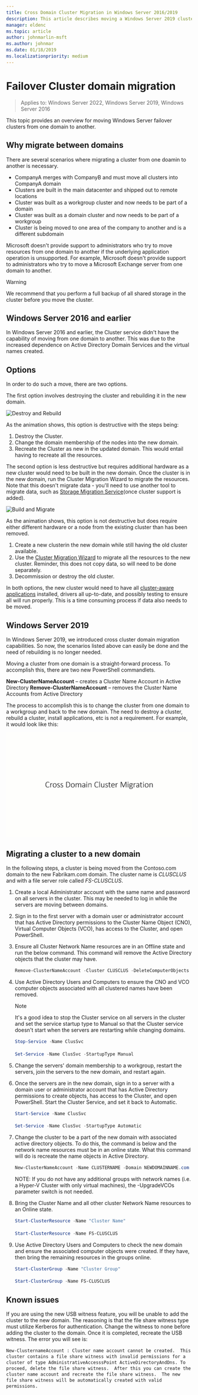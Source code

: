 ```yaml
---
title: Cross Domain Cluster Migration in Windows Server 2016/2019
description: This article describes moving a Windows Server 2019 cluster from one domain to another
manager: eldenc
ms.topic: article
author: johnmarlin-msft
ms.author: johnmar
ms.date: 01/18/2019
ms.localizationpriority: medium
---
```

# Failover Cluster domain migration

>Applies to: Windows Server 2022, Windows Server 2019, Windows Server 2016

This topic provides an overview for moving Windows Server failover clusters from one domain to another.

## Why migrate between domains

There are several scenarios where migrating a cluster from one doamin to another is necessary.

- CompanyA merges with CompanyB and must move all clusters into CompanyA domain
- Clusters are built in the main datacenter and shipped out to remote locations
- Cluster was built as a workgroup cluster and now needs to be part of a domain
- Cluster was built as a domain cluster and now needs to be part of a workgroup
- Cluster is being moved to one area of the company to another and is a different subdomain

Microsoft doesn't provide support to administrators who try to move resources from one domain to another if the underlying application operation is unsupported. For example, Microsoft doesn't provide support to administrators who try to move a Microsoft Exchange server from one domain to another.

   > [!WARNING]
   > We recommend that you perform a full backup of all shared storage in the cluster before you move the cluster.

## Windows Server 2016 and earlier

In Windows Server 2016 and earlier, the Cluster service didn't have the capability of moving from one domain to another.  This was due to the increased dependence on Active Directory Domain Services and the virtual names created.

## Options

In order to do such a move, there are two options.

The first option involves destroying the cluster and rebuilding it in the new domain.

![Destroy and Rebuild](media/Cross-Domain-Cluster-Migration/Cross-Cluster-Domain-Migration-1.gif)

As the animation shows, this option is destructive with the steps being:

1. Destroy the Cluster.
2. Change the domain membership of the nodes into the new domain.
3. Recreate the Cluster as new in the updated domain.  This would entail having to recreate all the resources.

The second option is less destructive but requires additional hardware as a new cluster would need to be built in the new domain.  Once the cluster is in the new domain, run the Cluster Migration Wizard to migrate the resources. Note that this doesn't migrate data - you'll need to use another tool to migrate data, such as [Storage Migration Service](../storage/storage-migration-service/overview.md)(once cluster support is added).

![Build and Migrate](media/Cross-Domain-Cluster-Migration/Cross-Cluster-Domain-Migration-2.gif)

As the animation shows, this option is not destructive but does require either different hardware or a node from the existing cluster than has been removed.

1. Create a new clusterin the new domain while still having the old cluster available.
2. Use the [Cluster Migration Wizard](/previous-versions/windows/it-pro/windows-server-2008-R2-and-2008/cc754481(v=ws.10)) to migrate all the resources to the new cluster. Reminder, this does not copy data, so will need to be done separately.
3. Decommission or destroy the old cluster.

In both options, the new cluster would need to have all [cluster-aware applications](/previous-versions/windows/desktop/mscs/cluster-aware-applications) installed, drivers all up-to-date, and possibly testing to ensure all will run properly.  This is a time consuming process if data also needs to be moved.

## Windows Server 2019

In Windows Server 2019, we introduced cross cluster domain migration capabilities.  So now, the scenarios listed above can easily be done and the need of rebuilding is no longer needed.

Moving a cluster from one domain is a straight-forward process. To accomplish this, there are two new PowerShell commandlets.

**New-ClusterNameAccount** – creates a Cluster Name Account in Active Directory
**Remove-ClusterNameAccount** – removes the Cluster Name Accounts from Active Directory

The process to accomplish this is to change the cluster from one domain to a workgroup and back to the new domain.  The need to destroy a cluster, rebuild a cluster, install applications, etc is not a requirement. For example, it would look like this:

![Migrate](media/Cross-Domain-Cluster-Migration/Cross-Cluster-Domain-Migration-3.gif)

## Migrating a cluster to a new domain

In the following steps, a cluster is being moved from the Contoso.com domain to the new Fabrikam.com domain.  The cluster name is *CLUSCLUS* and with a file server role called *FS-CLUSCLUS*.

1. Create a local Administrator account with the same name and password on all servers in the cluster.  This may be needed to log in while the servers are moving between domains.
2. Sign in to the first server with a domain user or administrator account that has Active Directory permissions to the Cluster Name Object (CNO), Virtual Computer Objects (VCO), has access to the Cluster, and open PowerShell.
3. Ensure all Cluster Network Name resources are in an Offline state and run the below command.  This command will remove the Active Directory objects that the cluster may have.

   ```PowerShell
   Remove-ClusterNameAccount -Cluster CLUSCLUS -DeleteComputerObjects
   ```
4. Use Active Directory Users and Computers to ensure the CNO and VCO computer objects associated with all clustered names have been removed.

   > [!NOTE]
   > It's a good idea to stop the Cluster service on all servers in the cluster and set the service startup type to Manual so that the Cluster service doesn't start when the servers are restarting while changing domains.

   ```PowerShell
   Stop-Service -Name ClusSvc

   Set-Service -Name ClusSvc -StartupType Manual
   ```

5. Change the servers' domain membership to a workgroup, restart the servers, join the servers to the new domain, and restart again.
6. Once the servers are in the new domain, sign in to a server with a domain user or administrator account that has Active Directory permissions to create objects, has access to the Cluster, and open PowerShell. Start the Cluster Service, and set it back to Automatic.

   ```PowerShell
   Start-Service -Name ClusSvc

   Set-Service -Name ClusSvc -StartupType Automatic
   ```

7. Change the cluster to be a part of the new domain with associated active directory objects. To do this, the command is below and the network name resources must be in an online state.  What this command will do is recreate the name objects in Active Directory.

   ```PowerShell
   New-ClusterNameAccount -Name CLUSTERNAME -Domain NEWDOMAINNAME.com -UpgradeVCOs
   ```

    NOTE: If you do not have any additional groups with network names (i.e. a Hyper-V Cluster with only virtual machines), the -UpgradeVCOs parameter switch is not needed.

8. Bring the Cluster Name and all other cluster Network Name resources to an Online state.

   ```PowerShell
   Start-ClusterResource -Name "Cluster Name"

   Start-ClusterResource -Name FS-CLUSCLUS
   ```

9. Use Active Directory Users and Computers to check the new domain and ensure the associated computer objects were created. If they have, then bring the remaining resources in the groups online.

   ```PowerShell
   Start-ClusterGroup -Name "Cluster Group"

   Start-ClusterGroup -Name FS-CLUSCLUS
   ```

## Known issues

If you are using the new USB witness feature, you will be unable to add the cluster to the new domain.  The reasoning is that the file share witness type must utilize Kerberos for authentication.  Change the witness to none before adding the cluster to the domain.  Once it is completed, recreate the USB witness.  The error you will see is:

```
New-ClusternameAccount : Cluster name account cannot be created.  This cluster contains a file share witness with invalid permissions for a cluster of type AdministrativeAccesssPoint ActiveDirectoryAndDns. To proceed, delete the file share witness.  After this you can create the cluster name account and recreate the file share witness.  The new file share witness will be automatically created with valid permissions.
```
